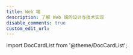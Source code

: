 ```yaml
---
title: Web 端
description: 了解 Web 端的设计与技术实现
disable_comments: true
custom_edit_url:
---
```


import DocCardList from '@theme/DocCardList';

<DocCardList />
